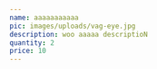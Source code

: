 ```yaml
---
name: aaaaaaaaaaa
pic: images/uploads/vag-eye.jpg
description: woo aaaaa descriptioN
quantity: 2
price: 10
---
```


